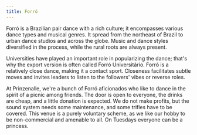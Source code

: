 ```yaml
---
title: Forró
---
```


Forró is a Brazilian pair dance with a rich culture; it encompasses various dance types and musical genres. It spread from the northeast of Brazil to urban dance studios and across the globe. Music and dance styles diversified in the process, while the rural roots are always present.

Universities have played an important role in popularizing the dance; that's why the export version is often called Forró Universitário. Forró is a relatively close dance, making it a contact sport. Closeness facilitates subtle moves and invites leaders to listen to the followers' vibes or reverse roles.

At Prinzenalle, we're a bunch of Forró aficionados who like to dance in the spirit of a picnic among friends. The door is open to everyone, the drinks are cheap, and a little donation is expected. We do not make profits, but the sound system needs some maintenance, and some trifles have to be covered. This venue is a purely voluntary scheme, as we like our hobby to be non-commercial and amenable to all. On Tuesdays everyone can be a princess.
